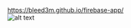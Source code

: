 https://bleed3m.github.io/firebase-app/ <br />
![alt text](https://img.pokemondb.net/sprites/scarlet-violet/normal/gliscor.png)
